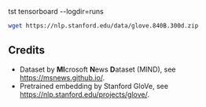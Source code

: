 tst
tensorboard --logdir=runs
```bash
wget https://nlp.stanford.edu/data/glove.840B.300d.zip
```

## Credits
 - Dataset by **MI**crosoft **N**ews **D**ataset (MIND), see <https://msnews.github.io/>.
 - Pretrained embedding by Stanford GloVe, see <https://nlp.stanford.edu/projects/glove/>.